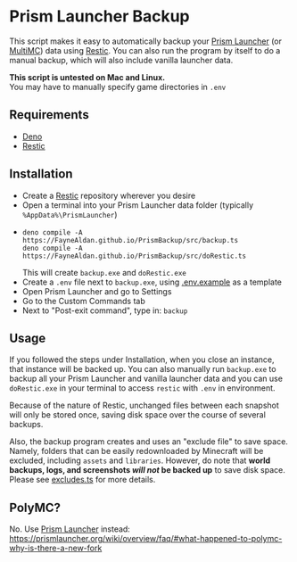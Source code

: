 # Prism Launcher Backup

This script makes it easy to automatically backup your [Prism Launcher] (or [MultiMC]) data using [Restic].
You can also run the program by itself to do a manual backup, which will also include vanilla launcher data.

**This script is untested on Mac and Linux.**\
You may have to manually specify game directories in `.env`

## Requirements

- [Deno]
- [Restic]

## Installation

- Create a [Restic] repository wherever you desire
- Open a terminal into your Prism Launcher data folder (typically `%AppData%\PrismLauncher`)
- ```
  deno compile -A https://FayneAldan.github.io/PrismBackup/src/backup.ts
  deno compile -A https://FayneAldan.github.io/PrismBackup/src/doRestic.ts
  ```
  This will create `backup.exe` and `doRestic.exe`
- Create a `.env` file next to `backup.exe`, using [.env.example] as a template
- Open Prism Launcher and go to Settings
- Go to the Custom Commands tab
- Next to "Post-exit command", type in: `backup`

## Usage

If you followed the steps under Installation, when you close an instance, that instance will be backed up.
You can also manually run `backup.exe` to backup all your Prism Launcher and vanilla launcher data
and you can use `doRestic.exe` in your terminal to access `restic` with `.env` in environment.

Because of the nature of Restic, unchanged files between each snapshot will only be stored once,
saving disk space over the course of several backups.

Also, the backup program creates and uses an "exclude file" to save space.
Namely, folders that can be easily redownloaded by Minecraft will be excluded, including `assets` and `libraries`.
However, do note that **world backups, logs, and screenshots _will not_ be backed up** to save disk space.
Please see [excludes.ts] for more details.

## PolyMC?

No. Use [Prism Launcher] instead:\
<https://prismlauncher.org/wiki/overview/faq/#what-happened-to-polymc-why-is-there-a-new-fork>

[prism launcher]: https://prismlauncher.org/
[multimc]: https://multimc.org/
[restic]: https://restic.net/
[deno]: https://deno.land/
[.env.example]: ./.env.example
[excludes.ts]: ./src/excludes.ts
